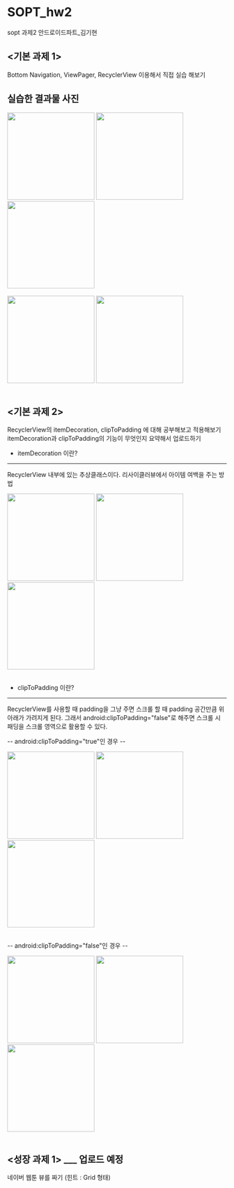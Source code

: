 # SOPT_hw2
sopt 과제2 안드로이드파트_김기현

<기본 과제 1>
---------------
Bottom Navigation, ViewPager, RecyclerView 이용해서 직접 실습 해보기
</br>

실습한 결과물 사진
---------------
<div>
<img width="200" src="https://user-images.githubusercontent.com/59547069/81177190-3e11f800-8fe1-11ea-9447-d167cd67f674.png">
<img width="200" src="https://user-images.githubusercontent.com/59547069/81177199-40745200-8fe1-11ea-92f9-0884b61c2f9d.png">
<img width="200" src="https://user-images.githubusercontent.com/59547069/81177207-423e1580-8fe1-11ea-9754-6a93ade36438.png">
</div>
</br>

<div>
<img width="200" src="https://user-images.githubusercontent.com/59547069/81177220-466a3300-8fe1-11ea-809a-2390cd61f15e.png">
<img width="200" src="https://user-images.githubusercontent.com/59547069/81177229-48cc8d00-8fe1-11ea-96a5-87b2b8dc98a4.png">
</div>
</br>

<기본 과제 2>
---------------
RecyclerView의 itemDecoration, clipToPadding 에 대해 공부해보고 적용해보기
itemDecoration과 clipToPadding의 기능이 무엇인지 요약해서 업로드하기
</br>

* itemDecoration 이란?
---------------
RecyclerView 내부에 있는 추상클래스이다.
리사이클러뷰에서 아이템 여백을 주는 방법

<div>
<img width="200" src="https://user-images.githubusercontent.com/59547069/81188091-e202a000-8fef-11ea-927d-ab5b46392a9c.png">
<img width="200" src="https://user-images.githubusercontent.com/59547069/81188164-f777ca00-8fef-11ea-9620-ad8f84d8dbb0.png">
<img width="200" src="https://user-images.githubusercontent.com/59547069/81188199-fe064180-8fef-11ea-999c-86e82fda3b3a.png">
</div>
</br>

* clipToPadding 이란?
---------------
RecyclerView를 사용할 때 padding을 그냥 주면 스크롤 할 때 padding 공간만큼 위 아래가 가려지게 된다.
그래서 android:clipToPadding="false"로 해주면 스크롤 시 패딩을 스크롤 영역으로 활용할 수 있다.

-- android:clipToPadding="true"인 경우 --
 <div>
<img width="200" src="https://user-images.githubusercontent.com/59547069/81188091-e202a000-8fef-11ea-927d-ab5b46392a9c.png">
<img width="200" src="https://user-images.githubusercontent.com/59547069/81188164-f777ca00-8fef-11ea-9620-ad8f84d8dbb0.png">
<img width="200" src="https://user-images.githubusercontent.com/59547069/81188199-fe064180-8fef-11ea-999c-86e82fda3b3a.png">
</div>
</br>

-- android:clipToPadding="false"인 경우 --
<div>
<img width="200" src="https://user-images.githubusercontent.com/59547069/81188091-e202a000-8fef-11ea-927d-ab5b46392a9c.png">
<img width="200" src="https://user-images.githubusercontent.com/59547069/81188164-f777ca00-8fef-11ea-9620-ad8f84d8dbb0.png">
<img width="200" src="https://user-images.githubusercontent.com/59547069/81188199-fe064180-8fef-11ea-999c-86e82fda3b3a.png">
</div>
</br>

<성장 과제 1> ___ 업로드 예정
---------------
네이버 웹툰 뷰를 짜기 (힌트 : Grid 형태)
